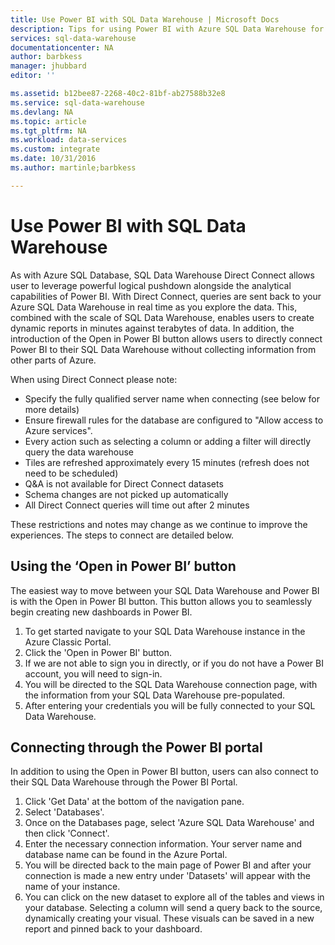 ```yaml
---
title: Use Power BI with SQL Data Warehouse | Microsoft Docs
description: Tips for using Power BI with Azure SQL Data Warehouse for developing solutions.
services: sql-data-warehouse
documentationcenter: NA
author: barbkess
manager: jhubbard
editor: ''

ms.assetid: b12bee87-2268-40c2-81bf-ab27588b32e8
ms.service: sql-data-warehouse
ms.devlang: NA
ms.topic: article
ms.tgt_pltfrm: NA
ms.workload: data-services
ms.custom: integrate
ms.date: 10/31/2016
ms.author: martinle;barbkess

---
```

# Use Power BI with SQL Data Warehouse
As with Azure SQL Database, SQL Data Warehouse Direct Connect allows user to leverage powerful logical pushdown alongside the analytical capabilities of Power BI.  With Direct Connect, queries are sent back to your Azure SQL Data Warehouse in real time as you explore the data.  This, combined with the scale of SQL Data Warehouse, enables users to create dynamic reports in minutes against terabytes of data.  In addition, the introduction of the Open in Power BI button allows users to directly connect Power BI to their SQL Data Warehouse without collecting information from other parts of Azure.

When using Direct Connect please note:

* Specify the fully qualified server name when connecting (see below for more details)
* Ensure firewall rules for the database are configured to "Allow access to Azure services".
* Every action such as selecting a column or adding a filter will  directly query the data warehouse
* Tiles are refreshed approximately every 15 minutes (refresh does not need to be scheduled)
* Q&A is not available for Direct Connect datasets
* Schema changes are not picked up automatically
* All Direct Connect queries will time out after 2 minutes

These restrictions and notes may change as we continue to improve the experiences. The steps to connect are detailed below.  

## Using the ‘Open in Power BI’ button
The easiest way to move between your SQL Data Warehouse and Power BI is with the Open in Power BI button. This button allows you to seamlessly begin creating new dashboards in Power BI.  

1. To get started navigate to your SQL Data Warehouse instance in the Azure Classic Portal.
2. Click the 'Open in Power BI' button.
3. If we are not able to sign you in directly, or if you do not have a Power BI account, you will need to sign-in.  
4. You will be directed to the SQL Data Warehouse connection page, with the information from your SQL Data Warehouse pre-populated.
5. After entering your credentials you will be fully connected to your SQL Data Warehouse.

## Connecting through the Power BI portal
In addition to using the Open in Power BI button, users can also connect to their SQL Data Warehouse through the Power BI Portal.

1. Click 'Get Data' at the bottom of the navigation pane.
2. Select 'Databases'.
3. Once on the Databases page, select 'Azure SQL Data Warehouse' and then click 'Connect'.
4. Enter the necessary connection information.  Your server name and database name can be found in the Azure Portal.
5. You will be directed back to the main page of Power BI and after your connection is made a new entry under 'Datasets' will appear with the name of your instance.  
6. You can click on the new dataset to explore all of the tables and views in your database. Selecting a column will send a query back to the source, dynamically creating your visual. These visuals can be saved in a new report and pinned back to your dashboard.

<!--Image references-->

<!--Article references-->
[SQL Data Warehouse development overview]:  ./sql-data-warehouse-overview-develop/
[SQL Data Warehouse integration overview]:  ./sql-data-warehouse-overview-integration/

<!--MSDN references-->

<!--Other Web references-->
